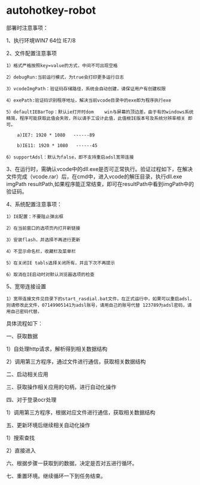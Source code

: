 # autohotkey-robot
部署时注意事项：

1、执行环境WIN7 64位 IE7/8

2、文件配置注意事项

	1）格式严格按照key=value的方式，中间不可出现空格
	
	2）debugRun:当前运行模式，为true会打印更多运行日志
	
	3）vcodeImgPath：验证码存储路径，系统会自动创建，请保证用户有创建权限
	
	4）exePath:验证码识别程序地址，解决当前vcode目录中的exe即为程序执行exe
	
	5）defaultIEBarTop：默认ie打开时dom	win与屏幕的顶边差。由于有的windows系统精简，程序可能获取此值会失败，所以请手工设计此值，此值根IE版本号及系统分辨率相关 即可。

		a)IE7: 1920 * 1080   ------89

		b)IE11: 1920 * 1080   ------45
	
	6）supportAdsl：默认为false，即不支持重启adsl宽带连接

3、在运行时，需确认vcode中的dll.exe是否可正常执行。验证过程如下，在解决文件完成（vcode.rar）后，在cmd中，进入vcode的解压目录，执行dll.exe imgPath resultPath,如果程序能正常结束，即可在resultPath中看到imgPath中的验证码。

4、系统配置注意事项：

	1）IE配置：不要阻止弹出框

	2）在当前窗口的选项页内打开新链接

	3）安装flash，并选择不再进行更新

	4）不显示命名栏，收藏栏及菜单栏

	5）在关闭IE tabls选择关闭所有，并且下次不再提示

	6）取消在IE启动时对默认浏览器选项的检查

5、宽带连接设置

	1）宽带连接文件见目录下的start_rasdial.bat文件，在正式运行中，如果可以重启adsl，则请修改此文件，07149905141为adsl账号，请用自己的账号代替 123789为adsl密码，请用自己密码代替。




具体流程如下：

一、获取数据

  1）自处理http请求，解析得到相关数据结构

  2）调用第三方程序，通过文件进行通信，获取相关数据结构

二、启动相关应用

三、获取操作相关应用的句柄，进行自动化操作

四、对于登录ocr处理

  1）调用第三方程序，根据对应文件进行通信，获取相关数据结构

五、更新环境后继续相关自动化操作

  1）搜索查找
  
  2）直接进入

六、根据步骤一获取到的数据，决定是否对五进行循环。

七、重置环境。继续循环一下到任务结束。

